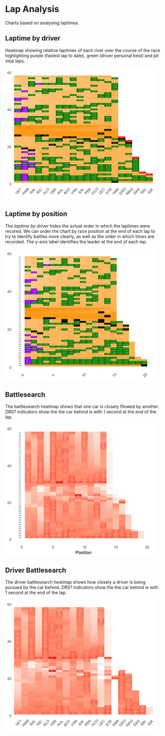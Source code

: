 # Lap Analysis

Charts based on analysing laptimes.

## Laptime by driver

Heatmap showing relative laptimes of each river over the course of the race highlighting purple (fastest lap to date), green (driver personal best) and pit stop laps.
 
![](images/f1_2018_aus_lapheatmap.png)<!-- -->


## Laptime by position

The *laptime by driver* hides the actual order in which the laptimes were recored. We can order the chart by race position at the end of each lap to try to identify battles more clearly, as well as the order in which times are recorded. The y-axis label identifies the leader at the end of each lap.

![](images/f1_2018_aus_lapheatmap_pos.png)<!-- -->

## Battlesearch

The battlesearch heatmap shows that one car is closely fllowed by another. *DRS?* indicators show the the car behind is with 1 second at the end of the lap.

![](images/f1_2018_aus_battlesearch.png)<!-- -->

## Driver Battlesearch

The driver battlesearch heatmap shows how closely a driver is being pursued by the car behind. *DRS?* indicators show the the car behind is with 1 second at the end of the lap.

![](images/f1_2018_aus_driverbattlesearch.png)<!-- -->





